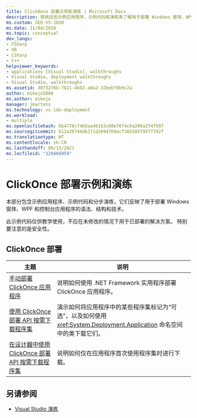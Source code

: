 ```yaml
---
title: ClickOnce 部署示例和演练 | Microsoft Docs
description: 使用这些示例应用程序、示例代码和演练来了解用于部署 Windows 窗体、WPF 和控制台应用程序的技术。
ms.custom: SEO-VS-2020
ms.date: 11/04/2016
ms.topic: conceptual
dev_langs:
- FSharp
- VB
- CSharp
- C++
helpviewer_keywords:
- applications [Visual Studio], walkthroughs
- Visual Studio, deployment walkthroughs
- Visual Studio, walkthroughs
ms.assetid: 3973276b-7b11-4692-a0a2-32bebf0b9c2a
author: mikejo5000
ms.author: mikejo
manager: jmartens
ms.technology: vs-ide-deployment
ms.workload:
- multiple
ms.openlocfilehash: 6b4778cf4b8aa461b3c60ef6f4c6a209a2f4f597
ms.sourcegitcommit: b12a38744db371d2894769ecf305585f9577792f
ms.translationtype: HT
ms.contentlocale: zh-CN
ms.lasthandoff: 09/13/2021
ms.locfileid: "126666959"
---
```

# <a name="clickonce-deployment-samples-and-walkthroughs"></a>ClickOnce 部署示例和演练
本部分包含示例应用程序、示例代码和分步演练，它们反映了用于部署 Windows 窗体、WPF 和控制台应用程序的语法、结构和技术。

 此示例代码仅供教学使用，不应在未修改的情况下用于已部署的解决方案。 特别要注意的是安全性。

## <a name="clickonce-deployment"></a>ClickOnce 部署

|主题|说明|
|-----------|-----------------|
|[手动部署 ClickOnce 应用程序](../deployment/walkthrough-manually-deploying-a-clickonce-application.md)|说明如何使用 .NET Framework 实用程序部署 ClickOnce 应用程序。|
|[使用 ClickOnce 部署 API 按需下载程序集](../deployment/walkthrough-downloading-assemblies-on-demand-with-the-clickonce-deployment-api.md)|演示如何将应用程序中的某些程序集标记为“可选”，以及如何使用 <xref:System.Deployment.Application> 命名空间中的类下载它们。|
|[在设计器中使用 ClickOnce 部署 API 按需下载程序集](../deployment/walkthrough-downloading-assemblies-on-demand-with-the-clickonce-deployment-api-using-the-designer.md)|说明如何仅在应用程序首次使用程序集时进行下载。|

## <a name="see-also"></a>另请参阅

- [Visual Studio 演练](/previous-versions/szatc41e(v=vs.110))